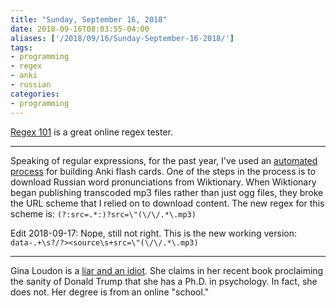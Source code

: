 ```yaml
---
title: "Sunday, September 16, 2018"
date: 2018-09-16T08:03:55-04:00
aliases: ['/2018/09/16/Sunday-September-16-2018/']
tags:
- programming
- regex
- anki
- russian
categories:
- programming
---
```

[Regex 101](https://regex101.com/) is a great online regex tester.

 ---
 Speaking of regular expressions, for the past year, I've used an [automated process](/2017/11/03/Process-automation-in-building-Anki-vocabulary-cards/) for building Anki flash cards. One of the steps in the process is to download Russian word pronunciations from Wiktionary. When Wiktionary began publishing transcoded mp3 files rather than just ogg files, they broke the URL scheme that I relied on to download content. The new regex for this scheme is: `(?:src=.*:)?src=\"(\/\/.*\.mp3)`

 Edit 2018-09-17: Nope, still not right. This is the new working version:
 `data-.+\s?/?><source\s+src=\"(\/\/.*\.mp3)`

---

Gina Loudon is a [liar and an idiot](https://twitter.com/TheContemptor/status/1037521368542322688/video/1). She claims in her recent book proclaiming the sanity of Donald Trump that she has a Ph.D. in psychology. In fact, she does not. Her degree is from an online "school."